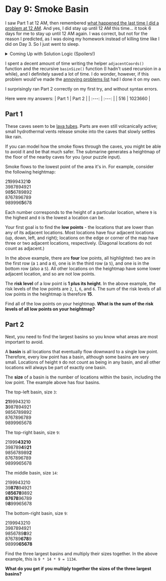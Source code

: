 # Day 9: Smoke Basin
I saw Part 1 at 12 AM, then remembered [what happened the last time I did a problem at 12 AM](https://github.com/Daphne-Qin/AdventOfCode2021/tree/main/Problem03#day-3-binary-diagnostic). And yes, I did stay up until 12 AM this time... it took 6 days for me to stay up until 12 AM again. I was correct, but not for the reason I predicted, as I was doing my homework instead of killing time like I did on Day 3. So I just went to sleep.

<details>
  <summary>Coming Up with Solution Logic (Spoilers!)</summary>
  I'd thought of a solution for Part 1 on the way to school, but it didn't involve storing the locations of the low points themselves. However, at school, I figured out the description for Part 2, then realized that I should keep the low point locations. I also learned about [BFS](https://www.geeksforgeeks.org/breadth-first-search-or-bfs-for-a-graph/) and [DFS](https://www.geeksforgeeks.org/depth-first-search-or-dfs-for-a-graph/) while talking to another AoC participant, so now I knew that I should probably recursively solve the problem, presumably using the low points.
</details>

I spent a decent amount of time writing the helper `adjacentCoords()` function and the recursive `basinSize()` function (I hadn't used recursion in a while), and I definitely saved a lot of time. I do wonder, however, if this problem would've made the [annoying problems list](https://github.com/Daphne-Qin/AdventOfCode2021#most-annoying-problems) had I done it on my own.

I surprisingly ran Part 2 correctly on my first try, and without syntax errors.

Here were my answers:
| Part 1 | Part 2 |
| :---: | :---: |
| 516 | 1023660 |

## Part 1
These caves seem to be [lava tubes](https://en.wikipedia.org/wiki/Lava_tube). Parts are even still volcanically active; small hydrothermal vents release smoke into the caves that slowly settles like rain.

If you can model how the smoke flows through the caves, you might be able to avoid it and be that much safer. The submarine generates a heightmap of the floor of the nearby caves for you (your puzzle input).

Smoke flows to the lowest point of the area it's in. For example, consider the following heightmap:

2**1**9994321**0**\
3987894921\
98**5**6789892\
8767896789\
989996**5**678

Each number corresponds to the height of a particular location, where `9` is the highest and `0` is the lowest a location can be.

Your first goal is to find the **low points** - the locations that are lower than any of its adjacent locations. Most locations have four adjacent locations (up, down, left, and right); locations on the edge or corner of the map have three or two adjacent locations, respectively. (Diagonal locations do not count as adjacent.)

In the above example, there are **four** low points, all highlighted: two are in the first row (a `1` and a `0`), one is in the third row (a `5`), and one is in the bottom row (also a `5`). All other locations on the heightmap have some lower adjacent location, and so are not low points.

The **risk level** of a low point is **1 plus its height**. In the above example, the risk levels of the low points are `2`, `1`, `6`, and `6`. The sum of the risk levels of all low points in the heightmap is therefore **15**.

Find all of the low points on your heightmap. **What is the sum of the risk levels of all low points on your heightmap?**

## Part 2
Next, you need to find the largest basins so you know what areas are most important to avoid.

A **basin** is all locations that eventually flow downward to a single low point. Therefore, every low point has a basin, although some basins are very small. Locations of height `9` do not count as being in any basin, and all other locations will always be part of exactly one basin.

The **size** of a basin is the number of locations within the basin, including the low point. The example above has four basins.

The top-left basin, size `3`:

**21**99943210\
**3**987894921\
9856789892\
8767896789\
9899965678

The top-right basin, size `9`:

21999**43210**\
398789**4**9**21**\
985678989**2**\
8767896789\
9899965678

The middle basin, size `14`:

2199943210\
39**878**94921\
9**85678**9892\
**87678**96789\
9**8**99965678

The bottom-right basin, size `9`:

2199943210\
3987894921\
9856789**8**92\
876789**678**9\
98999**65678**

Find the three largest basins and multiply their sizes together. In the above example, this is `9 * 14 * 9 = 1134`.

**What do you get if you multiply together the sizes of the three largest basins?**
